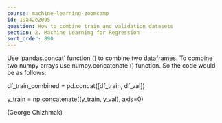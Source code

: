```yaml
---
course: machine-learning-zoomcamp
id: 19a42e2005
question: How to combine train and validation datasets
section: 2. Machine Learning for Regression
sort_order: 890
---
```


Use ‘pandas.concat’ function () to combine two dataframes. To combine two numpy arrays use numpy.concatenate () function. So the code would be as follows:

df_train_combined = pd.concat([df_train, df_val])

y_train = np.concatenate((y_train, y_val), axis=0)

(George Chizhmak)

